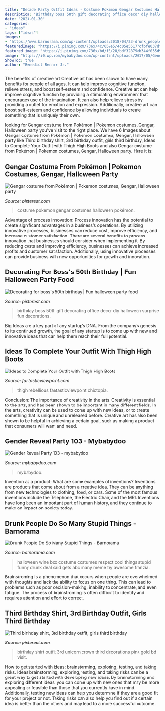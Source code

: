 ```yaml
---
title: "Decade Party Outfit Ideas - Costume Pokemon Gengar Costumes Halloween Pokémon"
description: "Birthday boss 50th gift decorating office decor diy halloween surprise fun decorations"
date: "2023-01-30"
categories:
- "ideas"
tags: ["ideas"]
images:
- "https://www.barnorama.com/wp-content/uploads/2018/04/23-drunk_people_do_so_many_stupid_things.jpg"
featuredImage: "https://i.pinimg.com/736x/4c/05/e5/4c05e55177cfbfe037df4e70497b06cf--surprise-surprise-dessert-ideas.jpg"
featured_image: "https://i.pinimg.com/736x/bd/f3/28/bdf32879eb344f035d9b62beb067560c.jpg"
image: "https://i0.wp.com/mybabydoo.com/wp-content/uploads/2017/05/Gender-reveal-party-103.jpg?fit=621%2C960&amp;ssl=1"
ShowToc: true
author: "Benedict Renner Jr."
---
```



The benefits of creative art
Creative art has been shown to have many benefits for people of all ages. It can help improve cognitive function, relieve stress, and boost self-esteem and confidence.
Creative art can help improve cognitive function by providing a stimulating environment that encourages use of the imagination. It can also help relieve stress by providing a outlet for emotion and expression. Additionally, creative art can boost self-esteem and confidence by allowing individuals to create something that is uniquely their own.

	

		
looking for Gengar costume from Pokémon | Pokemon costumes, Gengar, Halloween party you've visit to the right place. We have 6 Images about Gengar costume from Pokémon | Pokemon costumes, Gengar, Halloween party like Third birthday shirt, 3rd birthday outfit, girls third birthday, Ideas to Complete Your Outfit with Thigh High Boots and also Gengar costume from Pokémon | Pokemon costumes, Gengar, Halloween party. Here it is:
		
    
## Gengar Costume From Pokémon | Pokemon Costumes, Gengar, Halloween Party

<img loading=lazy src="https://i.pinimg.com/736x/9d/81/22/9d8122dff9a7f869d8577b61067f6821--costume-ideas.jpg" onerror="this.onerror=null;this.src='https://tse2.mm.bing.net/th?id=OIP.eJ5rwq6R0fiQoROIMkAKbQHaJ3&amp;pid=15.1';" alt="Gengar costume from Pokémon | Pokemon costumes, Gengar, Halloween party">

_Source: pinterest.com_

>costume pokemon gengar costumes halloween pokémon. 

	

Advantage of process innovation:
Process innovation has the potential to create significant advantages in a business’s operations. By utilizing innovative processes, businesses can reduce cost, improve efficiency, and increase customer satisfaction.
There are several benefits to process innovation that businesses should consider when implementing it. By reducing costs and improving efficiency, businesses can achieve increased profits and customer satisfaction. Additionally, using innovative processes can provide business with new opportunities for growth and innovation.

    
## Decorating For Boss&#039;s 50th Birthday | Fun Halloween Party Food

<img loading=lazy src="https://i.pinimg.com/736x/4c/05/e5/4c05e55177cfbfe037df4e70497b06cf--surprise-surprise-dessert-ideas.jpg" onerror="this.onerror=null;this.src='https://tse1.mm.bing.net/th?id=OIP.tezGApVlsAx2G1dCycjBzAHaJ6&amp;pid=15.1';" alt="Decorating for boss&#039;s 50th birthday | Fun halloween party food">

_Source: pinterest.com_

>birthday boss 50th gift decorating office decor diy halloween surprise fun decorations. 

	

Big Ideas are a key part of any startup’s DNA. From the company’s genesis to its continued growth, the goal of any startup is to come up with new and innovative ideas that can help them reach their full potential.

    
## Ideas To Complete Your Outfit With Thigh High Boots

<img loading=lazy src="https://www.fantasticviewpoint.com/wp-content/uploads/2013/11/haute-rebellious-boots-haute-rebellious-skirt_400.jpg" onerror="this.onerror=null;this.src='https://tse1.mm.bing.net/th?id=OIP.J9bfUFo3c0PltqYK4CNWQAHaLH&amp;pid=15.1';" alt="Ideas to Complete Your Outfit with Thigh High Boots">

_Source: fantasticviewpoint.com_

>thigh rebellious fantasticviewpoint chictopia. 

	

Conclusion: The importance of creativity in the arts.
Creativity is essential to the arts, and has been shown to be important in many different fields. In the arts, creativity can be used to come up with new ideas, or to create something that is unique and unreleased before. Creative art has also been shown to be helpful in achieving a certain goal, such as making a product that consumers will want and need.

    
## Gender Reveal Party 103 - Mybabydoo

<img loading=lazy src="https://i0.wp.com/mybabydoo.com/wp-content/uploads/2017/05/Gender-reveal-party-103.jpg?fit=621%2C960&amp;ssl=1" onerror="this.onerror=null;this.src='https://tse3.mm.bing.net/th?id=OIP.l0ii-sYVwf-f_NkBgRB5TAHaLc&amp;pid=15.1';" alt="Gender Reveal Party 103 - mybabydoo">

_Source: mybabydoo.com_

>mybabydoo. 

	

Invention as a product: What are some examples of inventions?
Inventions are products that come about from a creative idea. They can be anything from new technologies to clothing, food, or cars. Some of the most famous inventions include the Telephone, the Electric Chair, and the MRI. Inventions have long been an important part of human history, and they continue to make an impact on society today.

    
## Drunk People Do So Many Stupid Things - Barnorama

<img loading=lazy src="https://www.barnorama.com/wp-content/uploads/2018/04/23-drunk_people_do_so_many_stupid_things.jpg" onerror="this.onerror=null;this.src='https://tse1.mm.bing.net/th?id=OIP.aupGjecuH6wv5J0RMPtxQQAAAA&amp;pid=15.1';" alt="Drunk People Do So Many Stupid Things - Barnorama">

_Source: barnorama.com_

>halloween wine box costume costumes respect cool things stupid funny drunk deal said gets abc many meme try awesome franzia. 

	

Brainstroming is a phenomenon that occurs when people are overwhelmed with thoughts and lack the ability to focus on one thing. This can lead to problems such as poor decision-making, inability to concentrate, and even fatigue. The process of brainstroming is often difficult to identify and requires attention and effort to correct.

    
## Third Birthday Shirt, 3rd Birthday Outfit, Girls Third Birthday

<img loading=lazy src="https://i.pinimg.com/736x/bd/f3/28/bdf32879eb344f035d9b62beb067560c.jpg" onerror="this.onerror=null;this.src='https://tse1.mm.bing.net/th?id=OIP.L6sx4LBa376aYhsdr1cZZwHaJ4&amp;pid=15.1';" alt="Third birthday shirt, 3rd birthday outfit, girls third birthday">

_Source: pinterest.com_

>birthday shirt outfit 3rd unicorn crown third decorations pink gold bd visit. 

	

How to get started with ideas: brainstorming, exploring, testing, and taking risks.
Ideas brainstorming, exploring, testing, and taking risks can be a great way to get started with developing new ideas. By brainstorming and exploring different ideas, you can come up with new ones that may be more appealing or feasible than those that you currently have in mind. Additionally, testing new ideas can help you determine if they are a good fit for your project or not. Taking risks can also help you find out if a certain idea is better than the others and may lead to a more successful outcome.

